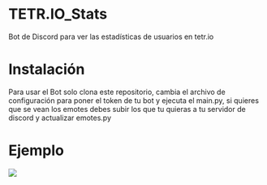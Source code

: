 # TETR.IO_Stats
Bot de Discord para ver las estadísticas de usuarios en tetr.io

# Instalación
Para usar el Bot solo clona este repositorio, cambia el archivo de configuración para poner el token de tu bot y ejecuta el main.py, si quieres que se vean los emotes debes subir los que tu quieras a tu servidor de discord y actualizar emotes.py

# Ejemplo
<img src= "https://i.imgur.com/Oi3jUhC.png" />
